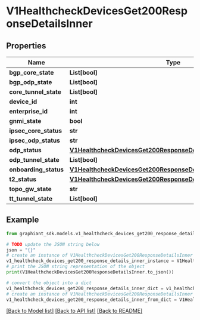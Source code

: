 # V1HealthcheckDevicesGet200ResponseDetailsInner


## Properties

Name | Type | Description | Notes
------------ | ------------- | ------------- | -------------
**bgp_core_state** | **List[bool]** |  | [optional] 
**bgp_odp_state** | **List[bool]** |  | [optional] 
**core_tunnel_state** | **List[bool]** |  | [optional] 
**device_id** | **int** |  | [optional] 
**enterprise_id** | **int** |  | [optional] 
**gnmi_state** | **bool** |  | [optional] 
**ipsec_core_status** | **str** |  | [optional] 
**ipsec_odp_status** | **str** |  | [optional] 
**odp_status** | [**V1HealthcheckDevicesGet200ResponseDetailsInnerOdpStatus**](V1HealthcheckDevicesGet200ResponseDetailsInnerOdpStatus.md) |  | [optional] 
**odp_tunnel_state** | **List[bool]** |  | [optional] 
**onboarding_status** | [**V1HealthcheckDevicesGet200ResponseDetailsInnerOnboardingStatus**](V1HealthcheckDevicesGet200ResponseDetailsInnerOnboardingStatus.md) |  | [optional] 
**t2_status** | [**V1HealthcheckDevicesGet200ResponseDetailsInnerOdpStatus**](V1HealthcheckDevicesGet200ResponseDetailsInnerOdpStatus.md) |  | [optional] 
**topo_gw_state** | **str** |  | [optional] 
**tt_tunnel_state** | **List[bool]** |  | [optional] 

## Example

```python
from graphiant_sdk.models.v1_healthcheck_devices_get200_response_details_inner import V1HealthcheckDevicesGet200ResponseDetailsInner

# TODO update the JSON string below
json = "{}"
# create an instance of V1HealthcheckDevicesGet200ResponseDetailsInner from a JSON string
v1_healthcheck_devices_get200_response_details_inner_instance = V1HealthcheckDevicesGet200ResponseDetailsInner.from_json(json)
# print the JSON string representation of the object
print(V1HealthcheckDevicesGet200ResponseDetailsInner.to_json())

# convert the object into a dict
v1_healthcheck_devices_get200_response_details_inner_dict = v1_healthcheck_devices_get200_response_details_inner_instance.to_dict()
# create an instance of V1HealthcheckDevicesGet200ResponseDetailsInner from a dict
v1_healthcheck_devices_get200_response_details_inner_from_dict = V1HealthcheckDevicesGet200ResponseDetailsInner.from_dict(v1_healthcheck_devices_get200_response_details_inner_dict)
```
[[Back to Model list]](../README.md#documentation-for-models) [[Back to API list]](../README.md#documentation-for-api-endpoints) [[Back to README]](../README.md)


